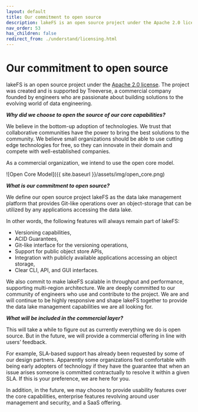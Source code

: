 ```yaml
---
layout: default
title: Our commitment to open source
description: lakeFS is an open source project under the Apache 2.0 license. 
nav_order: 53
has_children: false
redirect_from: ./understand/licensing.html
---
```


# Our commitment to open source

lakeFS is an open source project under the [Apache 2.0 license](https://www.apache.org/licenses/LICENSE-2.0).
The project was created and is supported by Treeverse, a commercial company founded by engineers who are passionate about building solutions to the evolving world of data engineering.

***Why did we choose to open the source of our core capabilities?***

We believe in the bottom-up adoption of technologies.
We trust that collaborative communities have the power to bring the best solutions to the community.
We believe small organizations should be able to use cutting edge technologies for free, so they can innovate in their domain and compete with well-established companies.

As a commercial organization, we intend to use the open core model.

![Open Core Model]({{ site.baseurl }}/assets/img/open_core.png)

***What is our commitment to open source?***

We define our open source project lakeFS as the data lake management platform that provides Git-like operations over an object-storage that can be utilized by any applications accessing the data lake. 

In other words, the following features will always remain part of lakeFS:
  - Versioning capabilities,
  - ACID Guarantees,
  - Git-like interface for the versioning operations,
  - Support for public object store APIs,
  - Integration with publicly available applications accessing an object storage,
  - Clear CLI, API, and GUI interfaces.
  
We also commit to make lakeFS scalable in throughput and performance, supporting multi-region architecture.
We are deeply committed to our community of engineers who use and contribute to the project. We are and will continue to be highly responsive and shape lakeFS together to provide the data lake management capabilities we are all looking for.

***What will be included in the commercial layer?***

This will take a while to figure out as currently everything we do is open source. But in the future, we will provide a commercial offering in line with users’ feedback.

For example, SLA-based support has already been requested by some of our design partners. Apparently some organizations feel comfortable with being early adopters of technology if they have the guarantee that when an issue arises someone is committed contractually to resolve it within a given SLA. If this is your preference, we are here for you.

In addition, in the future, we may choose to provide usability features over the core capabilities, enterprise features revolving around user management and security, and a SaaS offering.  

